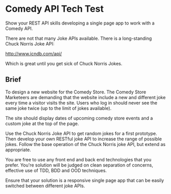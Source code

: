 # Comedy API Tech Test

Show your REST API skills developing a single page app to work with a Comedy API.

There are not that many Joke APIs available.  There is a long-standing Chuck Norris Joke API:

http://www.icndb.com/api/

Which is great until you get sick of Chuck Norris Jokes.

Brief
-----

To design a new website for the Comedy Store.  The Comedy Store Marketeers are demanding that the website include a new and different joke every time a visitor visits the site.  Users who log in should never see the same joke twice (up to the limit of jokes available).

The site should display dates of upcoming comedy store events and a custom joke at the top of the page.

Use the Chuck Norris Joke API to get random jokes for a first prototype.  Then develop your own RESTful joke API to increase the range of possible jokes.  Follow the base operation of the Chuck Norris joke API, but extend as appropriate.

You are free to use any front end and back end technologies that you prefer.  You're solution will be judged on clean separation of concerns, effective use of TDD, BDD and OOD techniques.

Ensure that your solution is a responsive single page app that can be easily switched between different joke APIs.
